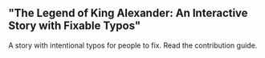 ## "The Legend of King Alexander: An Interactive Story with Fixable Typos"

A story with intentional typos for people to fix. Read the contribution guide.